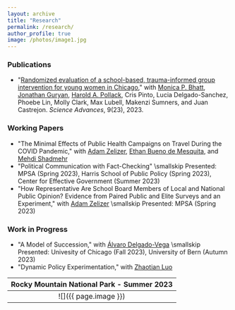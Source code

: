 ```yaml
---
layout: archive
title: "Research"
permalink: /research/
author_profile: true
image: /photos/image1.jpg
---
```



### Publications 
* "[Randomized evaluation of a school-based, trauma-informed group intervention for young women in Chicago](https://www.science.org/doi/10.1126/sciadv.abq2077)," with [Monica P. Bhatt](https://urbanlabs.uchicago.edu/people/monica-bhatt), [Jonathan Guryan](https://sites.northwestern.edu/jonathanguryan/), [Harold A. Pollack](https://crownschool.uchicago.edu/directory/harold-pollack), Cris Pinto, Lucia Delgado-Sanchez, Phoebe Lin, Molly Clark, Max Lubell, Makenzi Sumners, and Juan Castrejon. _Science Advances_, 9(23), 2023. 

### Working Papers
* "The Minimal Effects of Public Health Campaigns on Travel During the COVID Pandemic," with [Adam Zelizer](https://adamzelizer.com/), [Ethan Bueno de Mesquita](https://voices.uchicago.edu/ethanbdm/), and [Mehdi Shadmehr](https://www.mehdishadmehr.com/)
* "Political Communication with Fact-Checking"
\smallskip
Presented: MPSA (Spring 2023),  Harris School of Public Policy (Spring 2023), Center for Effective Government (Summer 2023)
* "How Representative Are School Board Members of Local and National Public Opinion?
Evidence from Paired Public and Elite Surveys and an Experiment," with [Adam Zelizer](https://adamzelizer.com/)
\smallskip
Presented: MPSA (Spring 2023)

### Work in Progress 
* "A Model of Succession," with [Álvaro Delgado-Vega](https://sites.google.com/view/alvarodelgadovega/home)
\smallskip
Presented: Univesity of Chicago (Fall 2023), University of Bern (Autumn 2023)
* "Dynamic Policy Experimentation," with [Zhaotian Luo](httpxs://political-science.uchicago.edu/directory/zhaotian-luo)
 
| <b>Rocky Mountain National Park - Summer 2023</b>|
|:--:|
| ![]({{ page.image }}) | 

